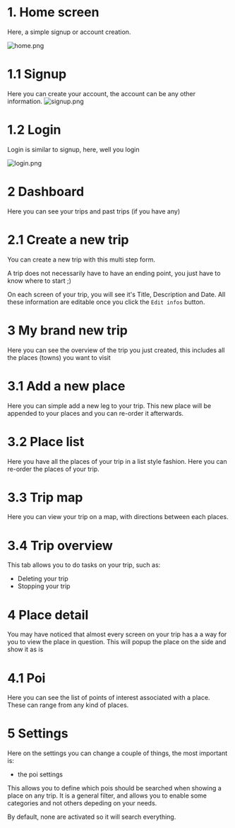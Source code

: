 # 1. Home screen

Here, a simple signup or account creation.

![home.png](./imgs/home.png)

# 1.1 Signup

Here you can create your account, the account can be any other information.
![signup.png](./imgs/signup.png)

# 1.2 Login

Login is similar to signup, here, well you login

![login.png](./imgs/login.png)

# 2 Dashboard

Here you can see your trips and past trips (if you have any)

# 2.1 Create a new trip

You can create a new trip with this multi step form.

A trip does not necessarily have to have an ending point, you just have to know where to start ;)

On each screen of your trip, you will see it's Title, Description and Date. All these information are editable once you click the `Edit infos` button.

# 3 My brand new trip

Here you can see the overview of the trip you just created, this includes all the places (towns) you want to visit

# 3.1 Add a new place

Here you can simple add a new leg to your trip. This new place will be appended to your places and you can re-order it afterwards.

# 3.2 Place list

Here you have all the places of your trip in a list style fashion. Here you can re-order the places of your trip.

# 3.3 Trip map

Here you can view your trip on a map, with directions between each places.

# 3.4 Trip overview

This tab allows you to do tasks on your trip, such as:
- Deleting your trip
- Stopping your trip

# 4 Place detail

You may have noticed that almost every screen on your trip has a a way for you to view the place in question.
This will popup the place on the side and show it as is

# 4.1 Poi

Here you can see the list of points of interest associated with a place. These can range from any kind of places.

# 5 Settings

Here on the settings you can change a couple of things, the most important is:
- the poi settings

This allows you to define which pois should be searched when showing a place on any trip.
It is a general filter, and allows you to enable some categories and not others depeding on your needs.

By default, none are activated so it will search everything.
